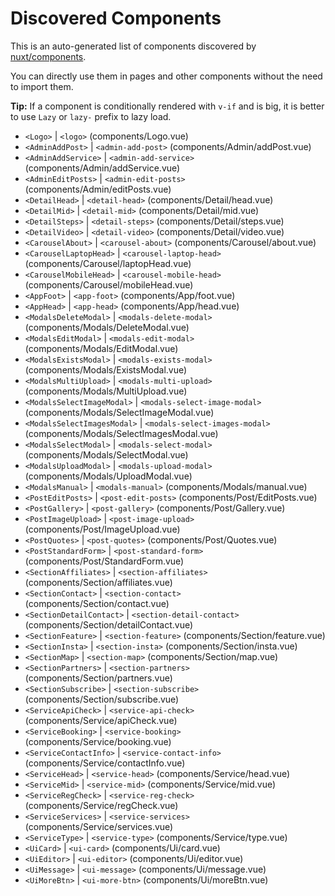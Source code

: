# Discovered Components

This is an auto-generated list of components discovered by [nuxt/components](https://github.com/nuxt/components).

You can directly use them in pages and other components without the need to import them.

**Tip:** If a component is conditionally rendered with `v-if` and is big, it is better to use `Lazy` or `lazy-` prefix to lazy load.

- `<Logo>` | `<logo>` (components/Logo.vue)
- `<AdminAddPost>` | `<admin-add-post>` (components/Admin/addPost.vue)
- `<AdminAddService>` | `<admin-add-service>` (components/Admin/addService.vue)
- `<AdminEditPosts>` | `<admin-edit-posts>` (components/Admin/editPosts.vue)
- `<DetailHead>` | `<detail-head>` (components/Detail/head.vue)
- `<DetailMid>` | `<detail-mid>` (components/Detail/mid.vue)
- `<DetailSteps>` | `<detail-steps>` (components/Detail/steps.vue)
- `<DetailVideo>` | `<detail-video>` (components/Detail/video.vue)
- `<CarouselAbout>` | `<carousel-about>` (components/Carousel/about.vue)
- `<CarouselLaptopHead>` | `<carousel-laptop-head>` (components/Carousel/laptopHead.vue)
- `<CarouselMobileHead>` | `<carousel-mobile-head>` (components/Carousel/mobileHead.vue)
- `<AppFoot>` | `<app-foot>` (components/App/foot.vue)
- `<AppHead>` | `<app-head>` (components/App/head.vue)
- `<ModalsDeleteModal>` | `<modals-delete-modal>` (components/Modals/DeleteModal.vue)
- `<ModalsEditModal>` | `<modals-edit-modal>` (components/Modals/EditModal.vue)
- `<ModalsExistsModal>` | `<modals-exists-modal>` (components/Modals/ExistsModal.vue)
- `<ModalsMultiUpload>` | `<modals-multi-upload>` (components/Modals/MultiUpload.vue)
- `<ModalsSelectImageModal>` | `<modals-select-image-modal>` (components/Modals/SelectImageModal.vue)
- `<ModalsSelectImagesModal>` | `<modals-select-images-modal>` (components/Modals/SelectImagesModal.vue)
- `<ModalsSelectModal>` | `<modals-select-modal>` (components/Modals/SelectModal.vue)
- `<ModalsUploadModal>` | `<modals-upload-modal>` (components/Modals/UploadModal.vue)
- `<ModalsManual>` | `<modals-manual>` (components/Modals/manual.vue)
- `<PostEditPosts>` | `<post-edit-posts>` (components/Post/EditPosts.vue)
- `<PostGallery>` | `<post-gallery>` (components/Post/Gallery.vue)
- `<PostImageUpload>` | `<post-image-upload>` (components/Post/ImageUpload.vue)
- `<PostQuotes>` | `<post-quotes>` (components/Post/Quotes.vue)
- `<PostStandardForm>` | `<post-standard-form>` (components/Post/StandardForm.vue)
- `<SectionAffiliates>` | `<section-affiliates>` (components/Section/affiliates.vue)
- `<SectionContact>` | `<section-contact>` (components/Section/contact.vue)
- `<SectionDetailContact>` | `<section-detail-contact>` (components/Section/detailContact.vue)
- `<SectionFeature>` | `<section-feature>` (components/Section/feature.vue)
- `<SectionInsta>` | `<section-insta>` (components/Section/insta.vue)
- `<SectionMap>` | `<section-map>` (components/Section/map.vue)
- `<SectionPartners>` | `<section-partners>` (components/Section/partners.vue)
- `<SectionSubscribe>` | `<section-subscribe>` (components/Section/subscribe.vue)
- `<ServiceApiCheck>` | `<service-api-check>` (components/Service/apiCheck.vue)
- `<ServiceBooking>` | `<service-booking>` (components/Service/booking.vue)
- `<ServiceContactInfo>` | `<service-contact-info>` (components/Service/contactInfo.vue)
- `<ServiceHead>` | `<service-head>` (components/Service/head.vue)
- `<ServiceMid>` | `<service-mid>` (components/Service/mid.vue)
- `<ServiceRegCheck>` | `<service-reg-check>` (components/Service/regCheck.vue)
- `<ServiceServices>` | `<service-services>` (components/Service/services.vue)
- `<ServiceType>` | `<service-type>` (components/Service/type.vue)
- `<UiCard>` | `<ui-card>` (components/Ui/card.vue)
- `<UiEditor>` | `<ui-editor>` (components/Ui/editor.vue)
- `<UiMessage>` | `<ui-message>` (components/Ui/message.vue)
- `<UiMoreBtn>` | `<ui-more-btn>` (components/Ui/moreBtn.vue)
